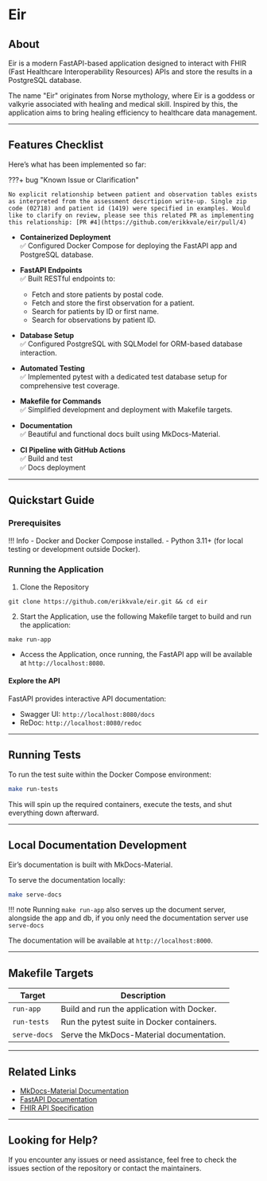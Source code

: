 
# Eir

## About

Eir is a modern FastAPI-based application designed to interact with FHIR (Fast Healthcare Interoperability Resources) APIs and store the results in a PostgreSQL database.

The name "Eir" originates from Norse mythology, where Eir is a goddess or valkyrie associated with healing and medical skill. Inspired by this, the application aims to bring healing efficiency to healthcare data management.

---

## Features Checklist

Here’s what has been implemented so far:

???+ bug "Known Issue or Clarification"

    No explicit relationship between patient and observation tables exists as interpreted from the assessment descrtipion write-up. Single zip code (02718) and patient id (1419) were specified in examples. Would like to clarify on review, please see this related PR as implementing this relationship: [PR #4](https://github.com/erikkvale/eir/pull/4)
 

- **Containerized Deployment**  
  ✅ Configured Docker Compose for deploying the FastAPI app and PostgreSQL database.
  
- **FastAPI Endpoints**  
  ✅ Built RESTful endpoints to:
    - Fetch and store patients by postal code.
    - Fetch and store the first observation for a patient.
    - Search for patients by ID or first name.
    - Search for observations by patient ID.
    
- **Database Setup**  
  ✅ Configured PostgreSQL with SQLModel for ORM-based database interaction.
  
- **Automated Testing**  
  ✅ Implemented pytest with a dedicated test database setup for comprehensive test coverage.
  
- **Makefile for Commands**  
  ✅ Simplified development and deployment with Makefile targets.
  
- **Documentation**  
  ✅ Beautiful and functional docs built using MkDocs-Material.

- **CI Pipeline with GitHub Actions**  
  ✅ Build and test  
  ✅ Docs deployment

---

## Quickstart Guide

### Prerequisites

!!! Info
    - Docker and Docker Compose installed.
    - Python 3.11+ (for local testing or development outside Docker).

### Running the Application

1. Clone the Repository  
  ```
  git clone https://github.com/erikkvale/eir.git && cd eir
  ```

2. Start the Application, use the following Makefile target to build and run the application:  
  ```
  make run-app
  ```

- Access the Application, once running, the FastAPI app will be available at `http://localhost:8080`.

#### Explore the API
FastAPI provides interactive API documentation:

 - Swagger UI: `http://localhost:8080/docs`
 - ReDoc: `http://localhost:8080/redoc`

---

## Running Tests

To run the test suite within the Docker Compose environment:
```bash
make run-tests
```
This will spin up the required containers, execute the tests, and shut everything down afterward.

---

## Local Documentation Development

Eir’s documentation is built with MkDocs-Material.

To serve the documentation locally:
```bash
make serve-docs
```

!!! note
    Running `make run-app` also serves up the document server, alongside the app and db, if you only need the documentation server use `serve-docs`

The documentation will be available at `http://localhost:8000`.

---

## Makefile Targets

| Target         | Description                              |
|----------------|------------------------------------------|
| `run-app`      | Build and run the application with Docker.   |
| `run-tests`    | Run the pytest suite in Docker containers. |
| `serve-docs`   | Serve the MkDocs-Material documentation.     |

---

## Related Links

- [MkDocs-Material Documentation](https://squidfunk.github.io/mkdocs-material/)
- [FastAPI Documentation](https://fastapi.tiangolo.com/)
- [FHIR API Specification](https://www.hl7.org/fhir/overview.html)

---

## Looking for Help?

If you encounter any issues or need assistance, feel free to check the issues section of the repository or contact the maintainers.
